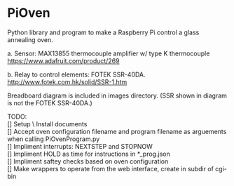 # PiOven

Python library and program to make a Raspberry Pi control a glass annealing oven.

a.	Sensor: MAX13855 thermocouple amplifier w/ type K thermocouple
https://www.adafruit.com/product/269 

b.	Relay to control elements: FOTEK SSR-40DA.
http://www.fotek.com.hk/solid/SSR-1.htm 

Breadboard diagram is included in images directory. (SSR shown in diagram is not the FOTEK SSR-40DA.)

TODO:  
[] Setup \\ Install documents  
[] Accept oven configuration filename and program filename as arguements when calling PiOvenProgram.py  
[] Impliment interrupts: NEXTSTEP and STOPNOW  
[] Impliment HOLD as time for instructions in \*\_prog.json  
[] Impliment saftey checks based on oven configuration  
[] Make wrappers to operate from the web interface, create in subdir of cgi-bin  
